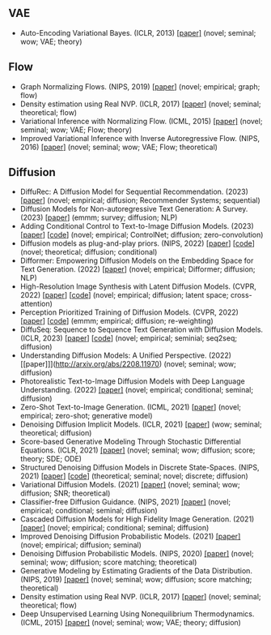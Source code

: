 


## VAE

- Auto-Encoding Variational Bayes. (ICLR, 2013) [[paper]](https://arxiv.org/abs/1312.6114) (novel; seminal; wow; VAE; theory)

## Flow

- Graph Normalizing Flows. (NIPS, 2019) [[paper](http://arxiv.org/abs/1905.13177)] (novel; empirical; graph; flow)
- Density estimation using Real NVP. (ICLR, 2017) [[paper](http://arxiv.org/abs/1605.08803)] (novel; seminal; theoretical; flow)
- Variational Inference with Normalizing Flow. (ICML, 2015) [[paper]](https://arxiv.org/pdf/1505.05770.pdf) (novel; seminal; wow; VAE; Flow; theory)
- Improved Variational Inference with Inverse Autoregressive Flow. (NIPS, 2016) [[paper]](https://arxiv.org/abs/1606.04934) (novel; seminal; wow; VAE; Flow; theoretical)

## Diffusion


- DiffuRec: A Diffusion Model for Sequential Recommendation. (2023) [[paper](http://arxiv.org/abs/2304.00686)] (novel; empirical; diffusion; Recommender Systems; sequential)
- Diffusion Models for Non-autoregressive Text Generation: A Survey. (2023) [[paper](http://arxiv.org/abs/2303.06574)] (emmm; survey; diffusion; NLP)
- Adding Conditional Control to Text-to-Image Diffusion Models. (2023) [[paper](http://arxiv.org/abs/2302.05543)] [[code](https://github.com/lllyasviel/ControlNet)] (novel; empirical; ControlNet; diffusion; zero-convolution)
- Diffusion models as plug-and-play priors. (NIPS, 2022) [[paper](https://arxiv.org/abs/2206.09012)] [[code](https://github.com/AlexGraikos/diffusion_priors)] (novel; theoretical; diffusion; conditional)
- Difformer: Empowering Diffusion Models on the Embedding Space for Text Generation. (2022) [[paper](http://arxiv.org/abs/2212.09412)] (novel; empirical; Difformer; diffusion; NLP)
- High-Resolution Image Synthesis with Latent Diffusion Models. (CVPR, 2022) [[paper](http://arxiv.org/abs/2112.10752)] [[code](https://github.com/CompVis/latent-diffusion)] (novel; empirical; diffusion; latent space; cross-attention)
- Perception Prioritized Training of Diffusion Models. (CVPR, 2022) [[paper](http://arxiv.org/abs/2204.00227)] [[code](https://github.com/jychoi118/P2-weighting)] (emmm; empirical; diffusion; re-weighting)
- DiffuSeq: Sequence to Sequence Text Generation with Diffusion Models. (ICLR, 2023) [[paper](http://arxiv.org/abs/2210.08933)] [[code](https://github.com/Shark-NLP/DiffuSeq)] (novel; empirical; seminial; seq2seq; diffusion)
- Understanding Diffusion Models: A Unified Perspective. (2022) [[paper]]](http://arxiv.org/abs/2208.11970) (novel; seminal; wow; diffusion)
- Photorealistic Text-to-Image Diffusion Models with Deep Language Understanding. (2022) [[paper]](http://arxiv.org/abs/2205.11487)  (novel; empirical; conditional; seminal; diffusion)
- Zero-Shot Text-to-Image Generation. (ICML, 2021) [[paper](http://arxiv.org/abs/2102.12092)] (novel; empirical; zero-shot; generative model)
- Denoising Diffusion Implicit Models. (ICLR, 2021) [[paper](http://arxiv.org/abs/2010.02502)] (wow; seminal; theoretical; diffusion)
- Score-based Generative Modeling Through Stochastic Differential Equations. (ICLR, 2021) [[paper]](http://arxiv.org/abs/2011.13456) (novel; seminal; wow; diffusion; score; theory; SDE; ODE)
- Structured Denoising Diffusion Models in Discrete State-Spaces. (NIPS, 2021) [[paper](https://proceedings.neurips.cc/paper/2021/hash/958c530554f78bcd8e97125b70e6973d-Abstract.html)] [[code](https://github.com/google-research/google-research/tree/master/d3pm)] (theoretical; seminal; novel; discrete; diffusion)
- Variational Diffusion Models. (2021) [[paper]](http://arxiv.org/abs/2107.00630) (novel; seminal; wow; diffusion; SNR; theoretical)
- Classifier-free Diffusion Guidance. (NIPS, 2021) [[paper]](http://arxiv.org/abs/2207.12598) (novel; empirical; conditional; seminal; diffusion)
- Cascaded Diffusion Models for High Fidelity Image Generation. (2021) [[paper]](http://arxiv.org/abs/2106.15282) (novel; empirical; conditional; seminal; diffusion)
- Improved Denoising Diffusion Probabilistic Models. (2021) [[paper]](http://arxiv.org/abs/2102.09672) (novel; empirical; diffusion; seminal)
- Denoising Diffusion Probabilistic Models. (NIPS, 2020) [[paper]](https://arxiv.org/pdf/2006.11239.pdf) (novel; seminal; wow; diffusion; score matching; theoretical)
- Generative Modeling by Estimating Gradients of the Data Distribution. (NIPS, 2019) [[paper]](http://arxiv.org/abs/1907.05600) (novel; seminal; wow; diffusion; score matching; theoretical)
- Density estimation using Real NVP. (ICLR, 2017) [[paper](http://arxiv.org/abs/1605.08803)] (novel; seminal; theoretical; flow)
- Deep Unsupervised Learning Using Nonequilibrium Thermodynamics. (ICML, 2015) [[paper]](http://arxiv.org/abs/2211.09324) (novel; seminal; wow; VAE; theory; diffusion)
